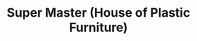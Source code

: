 ---
title: "Super Master (House of Plastic Furniture)"
url: /karachi/super-master-house-of-plastic-furniture/
shop: wholesale
---